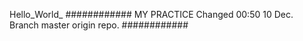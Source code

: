 Hello_World_
############
MY PRACTICE
Changed 00:50 10 Dec.
Branch master origin repo.
############
